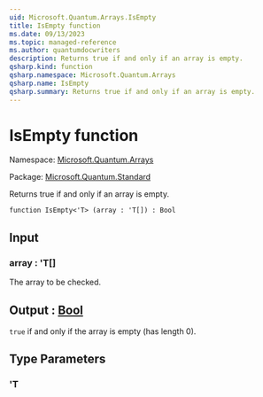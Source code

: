 ```yaml
---
uid: Microsoft.Quantum.Arrays.IsEmpty
title: IsEmpty function
ms.date: 09/13/2023
ms.topic: managed-reference
ms.author: quantumdocwriters
description: Returns true if and only if an array is empty.
qsharp.kind: function
qsharp.namespace: Microsoft.Quantum.Arrays
qsharp.name: IsEmpty
qsharp.summary: Returns true if and only if an array is empty.
---
```


# IsEmpty function

Namespace: [Microsoft.Quantum.Arrays](xref:Microsoft.Quantum.Arrays)

Package: [Microsoft.Quantum.Standard](https://nuget.org/packages/Microsoft.Quantum.Standard)


Returns true if and only if an array is empty.

```qsharp
function IsEmpty<'T> (array : 'T[]) : Bool
```


## Input

### array : 'T[]

The array to be checked.



## Output : [Bool](xref:microsoft.quantum.qsharp.valueliterals#bool-literals)

`true` if and only if the array is empty (has length 0).

## Type Parameters

### 'T

